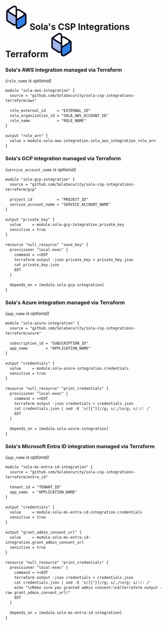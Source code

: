 # ![Sola Logo](sola.png) Sola's CSP Integrations Terraform ![Sola Logo](sola.png)


### Sola's AWS integration managed via Terraform

_(`role_name` is optional)_
```hcl-terraform
module "sola-aws-integration" {
  source = "github.com/SolaSecurity/sola-csp-integrations-terraform/aws"

  role_external_id     = "EXTERNAL_ID"
  sola_organization_id = "SOLA_AWS_ACCOUNT_ID"
  role_name            = "ROLE_NAME"
}

output "role_arn" {
  value = module.sola-aws-integration.sola_aws_integration_role_arn
}
```


### Sola's GCP integration managed via Terraform

_(`service_account_name` is optional)_
```hcl-terraform
module "sola-gcp-integration" {
  source = "github.com/SolaSecurity/sola-csp-integrations-terraform/gcp"

  project_id           = "PROJECT_ID"
  service_account_name = "SERVICE_ACCOUNT_NAME"
}

output "private_key" {
  value     = module.sola-gcp-integration.private_key
  sensitive = true
}

resource "null_resource" "save_key" {
  provisioner "local-exec" {
    command = <<EOT
    terraform output -json private_key > private_key.json
    cat private_key.json
    EOT
  }

  depends_on = [module.sola-gcp-integration]
}
```


### Sola's Azure integration managed via Terraform

_(`app_name` is optional)_
```hcl-terraform
module "sola-azure-integration" {
  source = "github.com/SolaSecurity/sola-csp-integrations-terraform/azure"

  subscription_id = "SUBSCRIPTION_ID"
  app_name        = "APPLICATION_NAME"
}

output "credentials" {
  value     = module.sola-azure-integration.credentials
  sensitive = true
}

resource "null_resource" "print_credentials" {
  provisioner "local-exec" {
    command = <<EOT
    terraform output -json credentials > credentials.json
    cat credentials.json | sed -E 's/[{"}]//g; s/,/\n/g; s/:/: /'
    EOT
  }

  depends_on = [module.sola-azure-integration]
}
```

### Sola's Microsoft Entra ID integration managed via Terraform

_(`app_name` is optional)_
```hcl-terraform
module "sola-ms-entra-id-integration" {
  source = "github.com/SolaSecurity/sola-csp-integrations-terraform/entra_id"

  tenant_id = "TENANT_ID"
  app_name  = "APPLICATION_NAME"
}

output "credentials" {
  value     = module.sola-ms-entra-id-integration.credentials
  sensitive = true
}

output "grant_admin_consent_url" {
  value     = module.sola-ms-entra-id-integration.grant_admin_consent_url
  sensitive = true
}

resource "null_resource" "print_credentials" {
  provisioner "local-exec" {
    command = <<EOT
    terraform output -json credentials > credentials.json
    cat credentials.json | sed -E 's/[{"}]//g; s/,/\n/g; s/:/: /'
    echo "\nMake sure you granted admin consent:\n$(terraform output -raw grant_admin_consent_url)"
    EOT
  }

  depends_on = [module.sola-ms-entra-id-integration]
}
```
